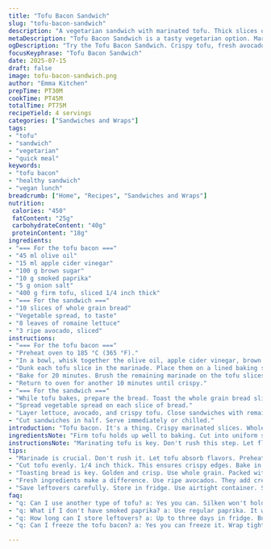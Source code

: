 ```yaml
---
title: "Tofu Bacon Sandwich"
slug: "tofu-bacon-sandwich"
description: "A vegetarian sandwich with marinated tofu. Thick slices of bread. Layered with lettuce and tomato. Offers a twist on a classic BLT. The tofu mimics bacon. Best served warm or cold. Quick preparation."
metaDescription: "Tofu Bacon Sandwich is a tasty vegetarian option. Marinated tofu mimics bacon. Packed with flavors and textures. Quick prep for lunch or dinner."
ogDescription: "Try the Tofu Bacon Sandwich. Crispy tofu, fresh avocado, and romaine on whole grain bread. Delicious and satisfying for any meal."
focusKeyphrase: "Tofu Bacon Sandwich"
date: 2025-07-15
draft: false
image: tofu-bacon-sandwich.png
author: "Emma Kitchen"
prepTime: PT30M
cookTime: PT45M
totalTime: PT75M
recipeYield: 4 servings
categories: ["Sandwiches and Wraps"]
tags:
- "tofu"
- "sandwich"
- "vegetarian"
- "quick meal"
keywords:
- "tofu bacon"
- "healthy sandwich"
- "vegan lunch"
breadcrumb: ["Home", "Recipes", "Sandwiches and Wraps"]
nutrition: 
 calories: "450"
 fatContent: "25g"
 carbohydrateContent: "40g"
 proteinContent: "18g"
ingredients:
- "=== For the tofu bacon ==="
- "45 ml olive oil"
- "15 ml apple cider vinegar"
- "100 g brown sugar"
- "10 g smoked paprika"
- "5 g onion salt"
- "400 g firm tofu, sliced 1/4 inch thick"
- "=== For the sandwich ==="
- "10 slices of whole grain bread"
- "Vegetable spread, to taste"
- "8 leaves of romaine lettuce"
- "3 ripe avocado, sliced"
instructions:
- "=== For the tofu bacon ==="
- "Preheat oven to 185 °C (365 °F)."
- "In a bowl, whisk together the olive oil, apple cider vinegar, brown sugar, smoked paprika, and onion salt."
- "Dunk each tofu slice in the marinade. Place them on a lined baking sheet. Reserve some marinade."
- "Bake for 20 minutes. Brush the remaining marinade on the tofu slices."
- "Return to oven for another 10 minutes until crispy."
- "=== For the sandwich ==="
- "While tofu bakes, prepare the bread. Toast the whole grain bread slices until golden."
- "Spread vegetable spread on each slice of bread."
- "Layer lettuce, avocado, and crispy tofu. Close sandwiches with remaining bread."
- "Cut sandwiches in half. Serve immediately or chilled."
introduction: "Tofu bacon. It's a thing. Crispy marinated slices. Whole grains for the bread. Avocado adds creaminess. Packed with flavors. Quick and satisfying. Good for lunch or dinner. Great cold too. Layered just right. Lots of textures. Easy to prep ahead. Perfect for lazy weekends."
ingredientsNote: "Firm tofu holds up well to baking. Cut into uniform slices for even cooking. Whole grain bread offers more nutrients than white. Choose a vegetable spread that fits your taste. Avocado brings healthy fats and creaminess. Adjust brown sugar for sweetness preference. Smoked paprika gives that bacon-like flavor. Keep leftovers in the fridge for later. Best fresh but still good cold."
instructionsNote: "Marinating tofu is key. Don't rush this step. Let flavors soak in while preheating. Monitor cooking time for tofu, golden edges are ideal. Toasting bread makes it extra crunchy. Use fresh ingredients for maximum taste. Assemble quickly to keep everything fresh. Enjoy with a side salad or chips. Make extra if needed. Fun for gatherings."
tips:
- "Marinade is crucial. Don't rush it. Let tofu absorb flavors. Preheat oven. Whisk oil, vinegar. Mix sugar, paprika, onion salt. Get that balance right."
- "Cut tofu evenly. 1/4 inch thick. This ensures crispy edges. Bake in one layer. Don't overcrowd the sheet. Brush with marinade halfway through. Keep an eye on it."
- "Toasting bread is key. Golden and crisp. Use whole grain. Packed with nutrients. Spread vegetable mix on warm bread. For flavor and creaminess. Layer evenly."
- "Fresh ingredients make a difference. Use ripe avocados. They add creaminess. Lettuce should be crisp. Not wilty. This makes a textural contrast. Balance is everything."
- "Save leftovers carefully. Store in fridge. Use airtight container. Sandwiches can get soggy. Assemble right before eating. Or keep components separate."
faq:
- "q: Can I use another type of tofu? a: Yes you can. Silken won't hold. Firm is best. It cooks well. Better texture. Holds flavors nicely."
- "q: What if I don't have smoked paprika? a: Use regular paprika. It works fine. But flavor changes. Try adding a bit of liquid smoke. Create that bacon taste."
- "q: How long can I store leftovers? a: Up to three days in fridge. But best eaten fresh. Don't let sandwiches sit long. To avoid sogginess."
- "q: Can I freeze the tofu bacon? a: Yes you can freeze it. Wrap tightly. Use within two months. Thaw in fridge. Reheat before serving for crunch."

---
```

